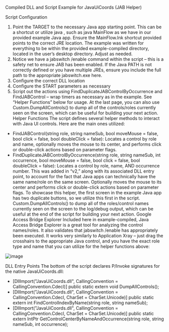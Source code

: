 Compiled DLL and Script Example for JavaUiCoords (JAB Helper)

Script Configuration
1) Point the TARGET to the necessary Java app starting point. This can be a shortcut or utilize java <classname>, such as java MainFlow as we have in our provided example Java app. Ensure the MainFlow.lnk shortcut provided points to the correct JRE location. The example was written for everything to be within the provided example-compiled directory, located in the user’s desktop directory. Adjust as needed. 
2) Notice we have a jabswitch /enable command within the script – this is a safety net to ensure JAB has been enabled. If the Java PATH is not correctly defined or you have multiple JREs, ensure you include the full path to the appropriate jabswitch.exe here. 
3) Configure the correct DLL location
4) Configure the START parameters as necessary
5) Script out the actions using FindDuplicateJABControlByOccurrence and FindJABControl – wrap timers as necessary as in the example. See “Helper Functions” below for usage. At the last page, you can also use Custom.DumpAllControls() to dump all of the controls/roles currently seen on the screen, which can be useful for building your next action. 
Helper Functions
The script defines several helper methods to interact with Java UI controls. Here are the main ones utilized: 
- FindJABControl(string role, string nameSub, bool moveMouse = false, bool click = false, bool doubleClick = false): Locates a control by role and name, optionally moves the mouse to its center, and performs click or double-click actions based on parameter flags.
- FindDuplicateJABControlByOccurrence(string role, string nameSub, int occurrence, bool moveMouse = false, bool click = false, bool doubleClick = false): Locates a control by role, name, AND occurrence number. This was added in “v2,” along with its associated DLL entry point, to account for the fact that Java apps can technically have the same name/role on the same screen. Optionally moves the mouse to its center and performs click or double-click actions based on parameter flags. To showcase this helper, the first screen in the example Java app has two duplicate buttons, so we utilize this first in the script. 
Custom.DumpAllControls() to dump all of the roles/control names currently seen on the screen to the log/debug output, which can be useful at the end of the script for building your next action. 
Google Access Bridge Explorer
Included here in example-compiled, Java Access Bridge Explorer is a great tool for analyzing the control names/roles. It also validates that jabswitch /enable has appropriately been executed. It works very similarly to Application Xray – just drag the crosshairs to the appropriate Java control, and you have the exact role type and name that you can utilize for the helper functions above:

 ![image](https://github.com/user-attachments/assets/dc3ebfd5-3725-4de8-bfa2-1c705fdf7e03)


DLL Entry Points
The bottom of the script declares P/Invoke signatures for the native JavaUiCoords.dll:
- [DllImport("JavaUiCoords.dll", CallingConvention = CallingConvention.Cdecl)]
  public static extern void DumpAllControls();
- [DllImport("JavaUiCoords.dll", CallingConvention = CallingConvention.Cdecl, CharSet = CharSet.Unicode)]
  public static extern int FindControlIndexByName(string role, string nameSub);
- [DllImport("JavaUiCoords.dll", CallingConvention = CallingConvention.Cdecl, CharSet = CharSet.Unicode)]
  public static extern IntPtr GetControlCenterByNameAndOccurrence(string role, string nameSub, int occurrence);
